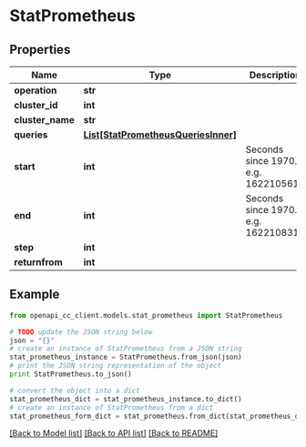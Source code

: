 # StatPrometheus


## Properties
Name | Type | Description | Notes
------------ | ------------- | ------------- | -------------
**operation** | **str** |  | 
**cluster_id** | **int** |  | [optional] 
**cluster_name** | **str** |  | [optional] 
**queries** | [**List[StatPrometheusQueriesInner]**](StatPrometheusQueriesInner.md) |  | [optional] 
**start** | **int** | Seconds since 1970. e.g. 1622105617 | [optional] 
**end** | **int** | Seconds since 1970. e.g. 1622108317 | [optional] 
**step** | **int** |  | [optional] 
**returnfrom** | **int** |  | [optional] 

## Example

```python
from openapi_cc_client.models.stat_prometheus import StatPrometheus

# TODO update the JSON string below
json = "{}"
# create an instance of StatPrometheus from a JSON string
stat_prometheus_instance = StatPrometheus.from_json(json)
# print the JSON string representation of the object
print StatPrometheus.to_json()

# convert the object into a dict
stat_prometheus_dict = stat_prometheus_instance.to_dict()
# create an instance of StatPrometheus from a dict
stat_prometheus_form_dict = stat_prometheus.from_dict(stat_prometheus_dict)
```
[[Back to Model list]](../README.md#documentation-for-models) [[Back to API list]](../README.md#documentation-for-api-endpoints) [[Back to README]](../README.md)


